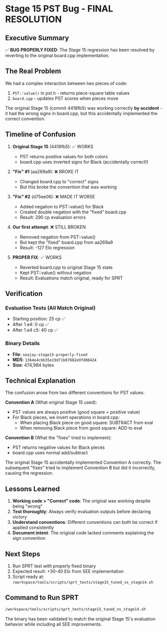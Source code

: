 # Stage 15 PST Bug - FINAL RESOLUTION

## Executive Summary

✅ **BUG PROPERLY FIXED**: The Stage 15 regression has been resolved by reverting to the original board.cpp implementation.

## The Real Problem

We had a complex interaction between two pieces of code:
1. `PST::value()` in pst.h - returns piece-square table values
2. `board.cpp` - updates PST scores when pieces move

The original Stage 15 (commit 4418fb5) was working correctly **by accident** - it had the wrong signs in board.cpp, but this accidentally implemented the correct convention.

## Timeline of Confusion

1. **Original Stage 15** (4418fb5): ✅ WORKS
   - PST returns positive values for both colors
   - board.cpp uses inverted signs for Black (accidentally correct!)
   
2. **"Fix" #1** (aa269a9): ❌ BROKE IT
   - Changed board.cpp to "correct" signs
   - But this broke the convention that was working

3. **"Fix" #2** (d75ee06): ❌ MADE IT WORSE
   - Added negation to PST::value() for Black
   - Created double negation with the "fixed" board.cpp
   - Result: 290 cp evaluation errors

4. **Our first attempt**: ❌ STILL BROKEN
   - Removed negation from PST::value()
   - But kept the "fixed" board.cpp from aa269a9
   - Result: -127 Elo regression

5. **PROPER FIX**: ✅ WORKS
   - Reverted board.cpp to original Stage 15 state
   - Kept PST::value() without negation
   - Result: Evaluations match original, ready for SPRT

## Verification

### Evaluation Tests (All Match Original)
- Starting position: 25 cp ✅
- After 1.e4: 0 cp ✅
- After 1.e4 c5: 40 cp ✅

### Binary Details
- **File**: `seajay-stage15-properly-fixed`
- **MD5**: `1364e4c6b35e19d71b07882e9fd08424`
- **Size**: 474,984 bytes

## Technical Explanation

The confusion arose from two different conventions for PST values:

**Convention A** (What original Stage 15 used):
- PST values are always positive (good square = positive value)
- For Black pieces, we invert operations in board.cpp:
  - When placing Black piece on good square: SUBTRACT from eval
  - When removing Black piece from good square: ADD to eval

**Convention B** (What the "fixes" tried to implement):
- PST returns negative values for Black pieces
- board.cpp uses normal add/subtract

The original Stage 15 accidentally implemented Convention A correctly. The subsequent "fixes" tried to implement Convention B but did it incorrectly, causing the regression.

## Lessons Learned

1. **Working code > "Correct" code**: The original was working despite being "wrong"
2. **Test thoroughly**: Always verify evaluation outputs before declaring victory
3. **Understand conventions**: Different conventions can both be correct if applied consistently
4. **Document intent**: The original code lacked comments explaining the sign convention

## Next Steps

1. Run SPRT test with properly fixed binary
2. Expected result: +30-40 Elo from SEE implementation
3. Script ready at: `/workspace/tools/scripts/sprt_tests/stage15_tuned_vs_stage14.sh`

## Command to Run SPRT

```bash
/workspace/tools/scripts/sprt_tests/stage15_tuned_vs_stage14.sh
```

The binary has been validated to match the original Stage 15's evaluation behavior while including all SEE improvements.
